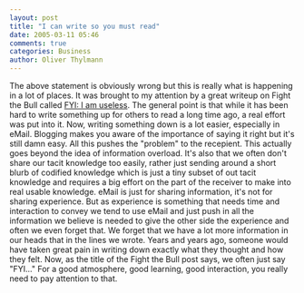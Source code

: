```yaml
---
layout: post
title: "I can write so you must read"
date: 2005-03-11 05:46
comments: true
categories: Business
author: Oliver Thylmann
---
```



The above statement is obviously wrong but this is really what is happening in a lot of places. It was brought to my attention by a great writeup on Fight the Bull called [FYI: I am useless](http://www.fightthebull.com/blog/2005/03/fyi-i-am-useless.html). The general point is that while it has been hard to write something up for others to read a long time ago, a real effort was put into it. Now, writing something down is a lot easier, especially in eMail. Blogging makes you aware of the importance of saying it right but it's still damn easy. All this pushes the &quot;problem&quot; to the recepient. This actually goes beyond the idea of information overload. It's also that we often don't share our tacit knowledge too easily, rather just sending around a short blurb of codified knowledge which is just a tiny subset of out tacit knowledge and requires a big effort on the part of the receiver to make into real usable knowledge. eMail is just for sharing information, it's not for sharing experience. But as experience is something that needs time and interaction to convey we tend to use eMail and just push in all the information we believe is needed to give the other side the experience and often we even forget that. We forget that we have a lot more information in our heads that in the lines we wrote. Years and years ago, someone would have taken great pain in writing down exactly what they thought and how they felt. Now, as the title of the Fight the Bull post says, we often just say &quot;FYI...&quot; For a good atmosphere, good learning, good interaction, you really need to pay attention to that.

